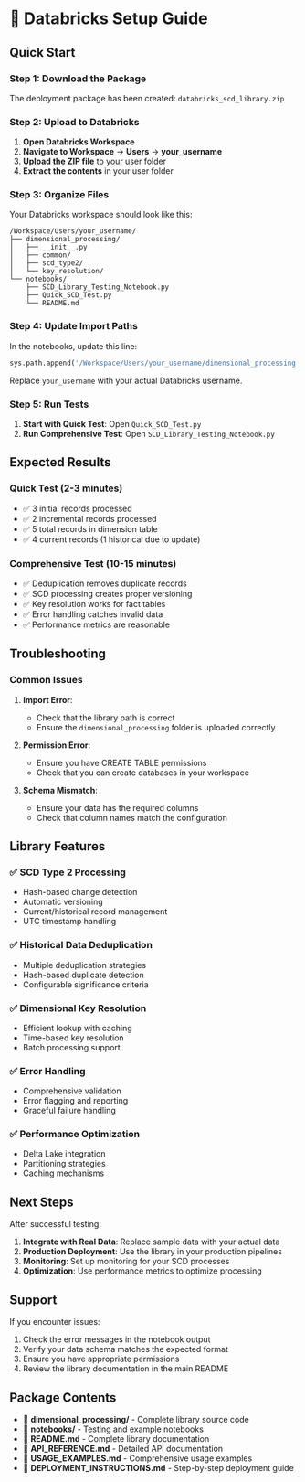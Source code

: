 # 🚀 Databricks Setup Guide

## Quick Start

### Step 1: Download the Package
The deployment package has been created: `databricks_scd_library.zip`

### Step 2: Upload to Databricks
1. **Open Databricks Workspace**
2. **Navigate to Workspace** → **Users** → **your_username**
3. **Upload the ZIP file** to your user folder
4. **Extract the contents** in your user folder

### Step 3: Organize Files
Your Databricks workspace should look like this:
```
/Workspace/Users/your_username/
├── dimensional_processing/
│   ├── __init__.py
│   ├── common/
│   ├── scd_type2/
│   └── key_resolution/
└── notebooks/
    ├── SCD_Library_Testing_Notebook.py
    ├── Quick_SCD_Test.py
    └── README.md
```

### Step 4: Update Import Paths
In the notebooks, update this line:
```python
sys.path.append('/Workspace/Users/your_username/dimensional_processing')
```
Replace `your_username` with your actual Databricks username.

### Step 5: Run Tests
1. **Start with Quick Test**: Open `Quick_SCD_Test.py`
2. **Run Comprehensive Test**: Open `SCD_Library_Testing_Notebook.py`

## Expected Results

### Quick Test (2-3 minutes)
- ✅ 3 initial records processed
- ✅ 2 incremental records processed  
- ✅ 5 total records in dimension table
- ✅ 4 current records (1 historical due to update)

### Comprehensive Test (10-15 minutes)
- ✅ Deduplication removes duplicate records
- ✅ SCD processing creates proper versioning
- ✅ Key resolution works for fact tables
- ✅ Error handling catches invalid data
- ✅ Performance metrics are reasonable

## Troubleshooting

### Common Issues

1. **Import Error**: 
   - Check that the library path is correct
   - Ensure the `dimensional_processing` folder is uploaded correctly

2. **Permission Error**:
   - Ensure you have CREATE TABLE permissions
   - Check that you can create databases in your workspace

3. **Schema Mismatch**:
   - Ensure your data has the required columns
   - Check that column names match the configuration

## Library Features

### ✅ SCD Type 2 Processing
- Hash-based change detection
- Automatic versioning
- Current/historical record management
- UTC timestamp handling

### ✅ Historical Data Deduplication
- Multiple deduplication strategies
- Hash-based duplicate detection
- Configurable significance criteria

### ✅ Dimensional Key Resolution
- Efficient lookup with caching
- Time-based key resolution
- Batch processing support

### ✅ Error Handling
- Comprehensive validation
- Error flagging and reporting
- Graceful failure handling

### ✅ Performance Optimization
- Delta Lake integration
- Partitioning strategies
- Caching mechanisms

## Next Steps

After successful testing:

1. **Integrate with Real Data**: Replace sample data with your actual data
2. **Production Deployment**: Use the library in your production pipelines
3. **Monitoring**: Set up monitoring for your SCD processes
4. **Optimization**: Use performance metrics to optimize processing

## Support

If you encounter issues:
1. Check the error messages in the notebook output
2. Verify your data schema matches the expected format
3. Ensure you have appropriate permissions
4. Review the library documentation in the main README

## Package Contents

- 📁 **dimensional_processing/** - Complete library source code
- 📁 **notebooks/** - Testing and example notebooks
- 📄 **README.md** - Complete library documentation
- 📄 **API_REFERENCE.md** - Detailed API documentation
- 📄 **USAGE_EXAMPLES.md** - Comprehensive usage examples
- 📄 **DEPLOYMENT_INSTRUCTIONS.md** - Step-by-step deployment guide

